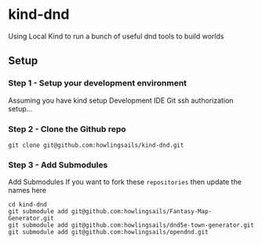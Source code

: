 # kind-dnd
Using Local Kind to run a bunch of useful dnd tools to build worlds

## Setup

### Step 1 - Setup your development environment
Assuming you have kind setup
Development IDE 
Git ssh authorization setup... 

### Step 2 - Clone the Github repo

```
git clone git@github.com:howlingsails/kind-dnd.git
```

### Step 3 - Add Submodules
Add Submodules 
If you want to fork these ```repositories``` then update the names here

```
cd kind-dnd
git submodule add git@github.com:howlingsails/Fantasy-Map-Generator.git
git submodule add git@github.com:howlingsails/dnd5e-town-generator.git
git submodule add git@github.com:howlingsails/opendnd.git
```


